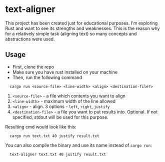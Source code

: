 # text-aligner

This project has been created just for educational purposes. I'm exploring Rust and want to see its strengths and weaknesses.
This is the reason why for a relatively simple task (aligning text) so many concepts and abstractions were used.

## Usage

- First, clone the repo
- Make sure you have rust installed on your machine
- Then, run the following command

```
  cargo run <source-file> <line-width> <align> <destination-file?>
```

1. `<source-file>` - a file which contents you want to align
2. `<line-width>` - maximum width of the line allowed
3. `<align>` - align. 3 options - `left`, `right`, `justify`
4. `<destination-file>` - a file you want to put results into. Optional. If not specified, stdout will be used for this purpose.

Resulting cmd would look like this:

```
  cargo run text.txt 40 justify result.txt
```

You can also compile the binary and use its name instead of `cargo run`:

```
  text-aligner text.txt 40 justify result.txt
```
